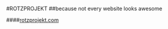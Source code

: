 #ROTZPROJEKT
##because not every website looks awesome

####<a href="http://rotzprojekt.com">rotzprojekt.com</a>